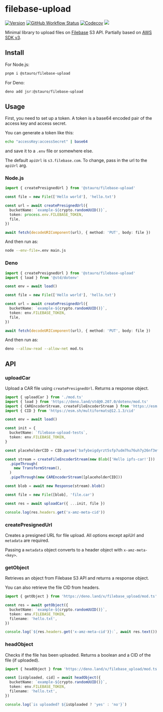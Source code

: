 # filebase-upload

[![Version][v-badge-url]][npm-url] [![GitHub Workflow Status][gh-actions-img]][github-actions]
[![Codecov][cov-badge]][cov] [![][docs-badge]][docs]

Minimal library to upload files on [Filebase](https://filebase.com) S3 API. Partially based on
[AWS SDK v3](https://github.com/aws/aws-sdk-js-v3).

## Install

For Node.js:

```sh
pnpm i @stauro/filebase-upload
```

For Deno:

```sh
deno add jsr:@stauro/filebase-upload
```

## Usage

First, you need to set up a token. A token is a base64 encoded pair of the access key and access secret.

You can generate a token like this:

```sh
echo "accessKey:accessSecret" | base64
```

and save it to a `.env` file or somewhere else.

The default `apiUrl` is `s3.filebase.com`. To change, pass in the url to the `apiUrl` arg.

### Node.js

```ts
import { createPresignedUrl } from '@stauro/filebase-upload'

const file = new File(['Hello world'], 'hello.txt')

const url = await createPresignedUrl({
  bucketName: `example-${crypto.randomUUID()}`,
  token: process.env.FILEBASE_TOKEN,
  file,
})

await fetch(decodeURIComponent(url), { method: 'PUT', body: file })
```

And then run as:

```sh
node --env-file=.env main.js
```

### Deno

```ts
import { createPresignedUrl } from '@stauro/filebase-upload'
import { load } from '@std/dotenv'

const env = await load()

const file = new File(['Hello world'], 'hello.txt')

const url = await createPresignedUrl({
  bucketName: `example-${crypto.randomUUID()}`,
  token: env.FILEBASE_TOKEN,
  file,
})

await fetch(decodeURIComponent(url), { method: 'PUT', body: file })
```

And then run as:

```sh
deno --allow-read --allow-net mod.ts
```

## API

### uploadCar

Upload a CAR file using `createPresignedUrl`. Returns a response object.

```ts
import { uploadCar } from './mod.ts'
import { load } from 'https://deno.land/std@0.207.0/dotenv/mod.ts'
import { CAREncoderStream, createFileEncoderStream } from 'https://esm.sh/ipfs-car@1.0.0'
import { CID } from 'https://esm.sh/multiformats@12.1.3/cid'

const env = await load()

const init = {
  bucketName: `filebase-upload-tests`,
  token: env.FILEBASE_TOKEN,
}

const placeholderCID = CID.parse('bafybeigdyrzt5sfp7udm7hu76uh7y26nf3efuylqabf3oclgtqy55fbzdi')

const stream = createFileEncoderStream(new Blob(['Hello ipfs-car!']))
  .pipeThrough(
    new TransformStream(),
  )
  .pipeThrough(new CAREncoderStream([placeholderCID]))

const blob = await new Response(stream).blob()

const file = new File([blob], 'file.car')

const res = await uploadCar({ ...init, file })

console.log(res.headers.get('x-amz-meta-cid'))
```

### createPresignedUrl

Creates a presigned URL for file upload. All options except apiUrl and `metadata` are required.

Passing a `metadata` object converts to a header object with `x-amz-meta-<key>`.

### getObject

Retrieves an object from Filebase S3 API and returns a response object.

You can also retrieve the file CID from headers.

```ts
import { getObject } from 'https://deno.land/x/filebase_upload/mod.ts'

const res = await getObject({
  bucketName: `example-${crypto.randomUUID()}`,
  token: env.FILEBASE_TOKEN,
  filename: 'hello.txt',
})

console.log(`${res.headers.get('x-amz-meta-cid')}:`, await res.text())
```

### headObject

Checks if the file has been uploaded. Returns a boolean and a CID of the file (if uploaded).

```ts
import { headObject } from 'https://deno.land/x/filebase_upload/mod.ts'

const [isUploaded, cid] = await headObject({
  bucketName: `example-${crypto.randomUUID()}`,
  token: env.FILEBASE_TOKEN,
  filename: 'hello.txt',
})

console.log(`is uploaded? ${isUploaded ? 'yes' : 'no'}`)
```

[docs-badge]: https://img.shields.io/github/v/release/staurodev/filebase-upload?label=Docs&logo=deno&style=for-the-badge&color=FFAE00
[docs]: https://doc.deno.land/https/deno.land/x/filebase_upload/mod.ts
[gh-actions-img]: https://img.shields.io/github/actions/workflow/status/staurodev/filebase-upload/ci.yml?branch=master&style=for-the-badge&logo=github&label=&color=FFAE00&
[github-actions]: https://github.com/staurodev/filebase-upload/actions
[cov]: https://coveralls.io/github/StauroDEV/filebase-upload
[cov-badge]: https://img.shields.io/coveralls/github/StauroDEV/filebase-upload?style=for-the-badge&color=FFAE00
[v-badge-url]: https://img.shields.io/npm/v/@stauro/filebase-upload?style=for-the-badge&logo=npm&label=&color=FFAE00
[npm-url]: https://www.npmjs.com/package/@stauro/filebase-upload
